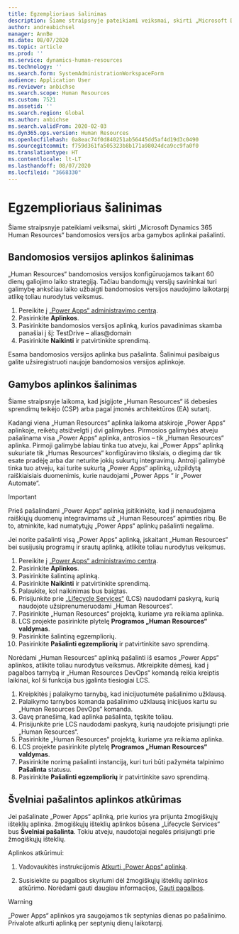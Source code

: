 ```yaml
---
title: Egzemplioriaus šalinimas
description: Šiame straipsnyje pateikiami veiksmai, skirti „Microsoft Dynamics 365 Human Resources“ bandomosios versijos arba gamybos aplinkai pašalinti.
author: andreabichsel
manager: AnnBe
ms.date: 08/07/2020
ms.topic: article
ms.prod: ''
ms.service: dynamics-human-resources
ms.technology: ''
ms.search.form: SystemAdministrationWorkspaceForm
audience: Application User
ms.reviewer: anbichse
ms.search.scope: Human Resources
ms.custom: 7521
ms.assetid: ''
ms.search.region: Global
ms.author: anbichse
ms.search.validFrom: 2020-02-03
ms.dyn365.ops.version: Human Resources
ms.openlocfilehash: 0a8eac74f0d840251ab56445dd5af4d19d3c0490
ms.sourcegitcommit: f759d361fa505323b8b171a98024dca9cc9fa0f0
ms.translationtype: HT
ms.contentlocale: lt-LT
ms.lasthandoff: 08/07/2020
ms.locfileid: "3668330"
---
```

# <a name="remove-an-instance"></a>Egzemplioriaus šalinimas

Šiame straipsnyje pateikiami veiksmai, skirti „Microsoft Dynamics 365 Human Resources“ bandomosios versijos arba gamybos aplinkai pašalinti.

## <a name="remove-a-test-drive-environment"></a>Bandomosios versijos aplinkos šalinimas

„Human Resources“ bandomosios versijos konfigūruojamos taikant 60 dienų galiojimo laiko strategiją. Tačiau bandomųjų versijų savininkai turi galimybę anksčiau laiko užbaigti bandomosios versijos naudojimo laikotarpį atlikę toliau nurodytus veiksmus. 

1. Pereikite į [„Power Apps“ administravimo centrą](https://admin.businessplatform.microsoft.com/).
2. Pasirinkite **Aplinkos**.
3. Pasirinkite bandomosios versijos aplinką, kurios pavadinimas skamba panašiai į šį: TestDrive – alias@domain
4. Pasirinkite **Naikinti** ir patvirtinkite sprendimą. 

Esama bandomosios versijos aplinka bus pašalinta. Šalinimui pasibaigus galite užsiregistruoti naujoje bandomosios versijos aplinkoje. 

## <a name="remove-a-production-environment"></a>Gamybos aplinkos šalinimas

Šiame straipsnyje laikoma, kad įsigijote „Human Resources“ iš debesies sprendimų teikėjo (CSP) arba pagal įmonės architektūros (EA) sutartį. 

Kadangi viena „Human Resources“ aplinka laikoma atskiroje „Power Apps“ aplinkoje, reikėtų atsižvelgti į dvi galimybes. Pirmosios galimybės atveju pašalinama visa „Power Apps“ aplinka, antrosios – tik „Human Resources“ aplinka. Pirmoji galimybė labiau tinka tuo atveju, kai „Power Apps“ aplinką sukuriate tik „Humas Resources“ konfigūravimo tikslais, o diegimą dar tik esate pradėję arba dar neturite jokių sukurtų integravimų. Antroji galimybė tinka tuo atveju, kai turite sukurtą „Power Apps“ aplinką, užpildytą raiškiaisiais duomenimis, kurie naudojami „Power Apps “ ir „Power Automate“.

> [!Important]
> Prieš pašalindami „Power Apps“ aplinką įsitikinkite, kad ji nenaudojama raiškiųjų duomenų integravimams už „Human Resources“ apimties ribų. Be to, atminkite, kad numatytųjų „Power Apps“ aplinkų pašalinti negalima. 

Jei norite pašalinti visą „Power Apps“ aplinką, įskaitant „Human Resources“ bei susijusių programų ir srautų aplinką, atlikite toliau nurodytus veiksmus.

1. Pereikite į [„Power Apps“ administravimo centrą](https://admin.businessplatform.microsoft.com/).
2. Pasirinkite **Aplinkos**.
3. Pasirinkite šalintiną aplinką.
4. Pasirinkite **Naikinti** ir patvirtinkite sprendimą. 
5. Palaukite, kol naikinimas bus baigtas.
6. Prisijunkite prie [„Lifecycle Services“](https://lcs.dynamics.com/Logon/Index) (LCS) naudodami paskyrą, kurią naudojote užsiprenumeruodami „Human Resources“. 
7. Pasirinkite „Human Resources“ projektą, kuriame yra reikiama aplinka. 
8. LCS projekte pasirinkite plytelę **Programos „Human Resources“ valdymas**. 
9. Pasirinkite šalintiną egzempliorių. 
10. Pasirinkite **Pašalinti egzempliorių** ir patvirtinkite savo sprendimą.  

Norėdami „Human Resources“ aplinką pašalinti iš esamos „Power Apps“ aplinkos, atlikite toliau nurodytus veiksmus. Atkreipkite dėmesį, kad į pagalbos tarnybą ir „Human Resources DevOps“ komandą reikia kreiptis laikinai, kol ši funkcija bus įgalinta tiesiogiai LCS.

1. Kreipkitės į palaikymo tarnybą, kad inicijuotumėte pašalinimo užklausą.
2. Palaikymo tarnybos komanda pašalinimo užklausą inicijuos kartu su „Human Resources DevOps“ komanda. 
3. Gavę pranešimą, kad aplinka pašalinta, tęskite toliau.
4. Prisijunkite prie LCS naudodami paskyrą, kurią naudojote prisijungti prie „Human Resources“. 
5. Pasirinkite „Human Resources“ projektą, kuriame yra reikiama aplinka. 
6. LCS projekte pasirinkite plytelę **Programos „Human Resources“ valdymas**. 
7. Pasirinkite norimą pašalinti instanciją, kuri turi būti pažymėta talpinimo **Pašalinta** statusu.
8. Pasirinkite **Pašalinti egzempliorių** ir patvirtinkite savo sprendimą. 

## <a name="recover-a-soft-deleted-environment"></a>Švelniai pašalintos aplinkos atkūrimas

Jei pašalinate „Power Apps“ aplinką, prie kurios yra prijunta žmogiškųjų išteklių aplinka. žmogiškųjų išteklių aplinkos būsena „Lifecycle Services“ bus **Švelniai pašalinta**. Tokiu atveju, naudotojai negalės prisijungti prie žmogiškųjų išteklių.

Aplinkos atkūrimui:

1. Vadovaukitės instrukcijomis [Atkurti „Power Apps“ aplinką](/power-platform/admin/recover-environment.md).

2. Susisiekite su pagalbos skyriumi dėl žmogiškųjų išteklių aplinkos atkūrimo. Norėdami gauti daugiau informacijos, [Gauti pagalbos](hr-admin-troubleshooting-support.md).

> [!Warning]
> „Power Apps“ aplinkos yra saugojamos tik septynias dienas po pašalinimo. Privalote atkurti aplinką per septynių dienų laikotarpį.
